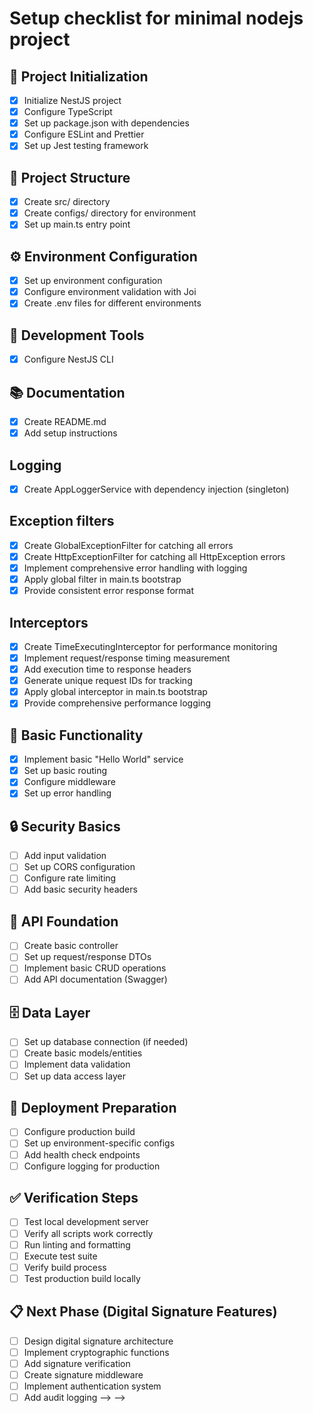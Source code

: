 # Setup checklist for minimal nodejs project

## 🚀 Project Initialization

- [x] Initialize NestJS project
- [x] Configure TypeScript
- [x] Set up package.json with dependencies
- [x] Configure ESLint and Prettier
- [x] Set up Jest testing framework

## 📁 Project Structure

- [x] Create src/ directory
- [x] Create configs/ directory for environment
- [x] Set up main.ts entry point

## ⚙️ Environment Configuration

- [x] Set up environment configuration
- [x] Configure environment validation with Joi
- [x] Create .env files for different environments

## 🔧 Development Tools

- [x] Configure NestJS CLI

## 📚 Documentation

- [x] Create README.md
- [x] Add setup instructions

## Logging

- [x] Create AppLoggerService with dependency injection (singleton)

## Exception filters

- [x] Create GlobalExceptionFilter for catching all errors
- [x] Create HttpExceptionFilter for catching all HttpException errors
- [x] Implement comprehensive error handling with logging
- [x] Apply global filter in main.ts bootstrap
- [x] Provide consistent error response format

## Interceptors

- [x] Create TimeExecutingInterceptor for performance monitoring
- [x] Implement request/response timing measurement
- [x] Add execution time to response headers
- [x] Generate unique request IDs for tracking
- [x] Apply global interceptor in main.ts bootstrap
- [x] Provide comprehensive performance logging

## 🚦 Basic Functionality

- [x] Implement basic "Hello World" service
- [x] Set up basic routing
- [x] Configure middleware
- [x] Set up error handling

## 🔒 Security Basics

- [ ] Add input validation
- [ ] Set up CORS configuration
- [ ] Configure rate limiting
- [ ] Add basic security headers

## 📡 API Foundation

- [ ] Create basic controller
- [ ] Set up request/response DTOs
- [ ] Implement basic CRUD operations
- [ ] Add API documentation (Swagger)

## 🗄️ Data Layer

- [ ] Set up database connection (if needed)
- [ ] Create basic models/entities
- [ ] Implement data validation
- [ ] Set up data access layer

## 🚀 Deployment Preparation

- [ ] Configure production build
- [ ] Set up environment-specific configs
- [ ] Add health check endpoints
- [ ] Configure logging for production

## ✅ Verification Steps

- [ ] Test local development server
- [ ] Verify all scripts work correctly
- [ ] Run linting and formatting
- [ ] Execute test suite
- [ ] Verify build process
- [ ] Test production build locally

## 📋 Next Phase (Digital Signature Features)

- [ ] Design digital signature architecture
- [ ] Implement cryptographic functions
- [ ] Add signature verification
- [ ] Create signature middleware
- [ ] Implement authentication system
- [ ] Add audit logging --> -->
